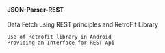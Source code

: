 #### JSON-Parser-REST ####
Data Fetch using REST principles and RetroFit Library


```
Use of Retrofit library in Android 
Providing an Interface for REST Api

```
